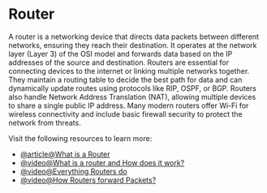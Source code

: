 # Router

A router is a networking device that directs data packets between different networks, ensuring they reach their destination. It operates at the network layer (Layer 3) of the OSI model and forwards data based on the IP addresses of the source and destination. Routers are essential for connecting devices to the internet or linking multiple networks together. They maintain a routing table to decide the best path for data and can dynamically update routes using protocols like RIP, OSPF, or BGP. Routers also handle Network Address Translation (NAT), allowing multiple devices to share a single public IP address. Many modern routers offer Wi-Fi for wireless connectivity and include basic firewall security to protect the network from threats.

Visit the following resources to learn more:

- [@article@What is a Router](https://www.cloudflare.com/en-gb/learning/network-layer/what-is-a-router/)
- [@video@What is a router and How does it work?](https://www.youtube.com/watch?v=UIJzHLpG9bM)
- [@video@Everything Routers do](https://youtu.be/AzXys5kxpAM?si=nEsCH6jG2Lj6Ua8N)
- [@video@How Routers forward Packets?](https://youtu.be/Ep-x_6kggKA?si=II5xBPoXjYEjLvWX)